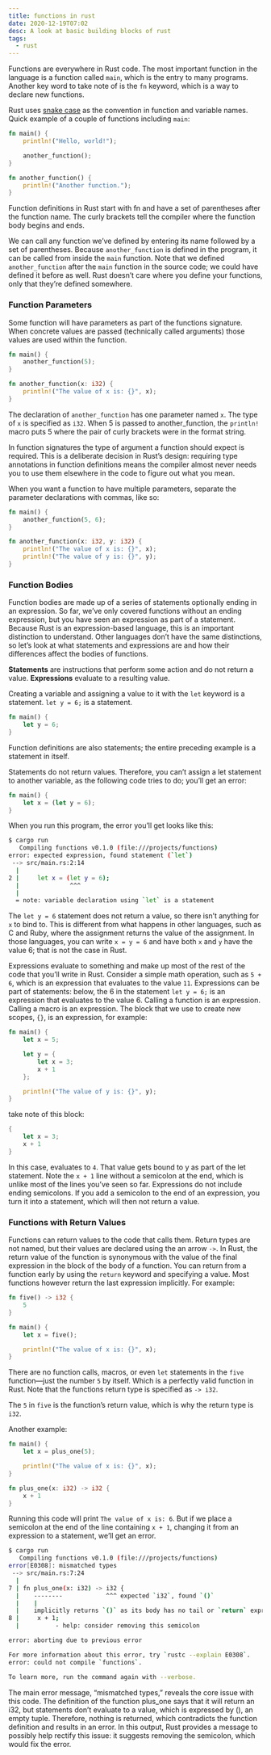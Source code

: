```yaml
---
title: functions in rust
date: 2020-12-19T07:02
desc: A look at basic building blocks of rust
tags:
  - rust
---
```


Functions are everywhere in Rust code. The most important function in the language is a function called `main`, which is the entry to many programs. Another key word to take note of is the `fn` keyword, which is a way to declare new functions.

Rust uses [snake case](https://en.wikipedia.org/wiki/Snake_case) as the convention in function and variable names. Quick example of a couple of functions including `main`:

```rust
fn main() {
    println!("Hello, world!");

    another_function();
}

fn another_function() {
    println!("Another function.");
}
```
Function definitions in Rust start with fn and have a set of parentheses after the function name. The curly brackets tell the compiler where the function body begins and ends.

We can call any function we’ve defined by entering its name followed by a set of parentheses. Because `another_function` is defined in the program, it can be called from inside the `main` function. Note that we defined `another_function` after the `main` function in the source code; we could have defined it before as well. Rust doesn’t care where you define your functions, only that they’re defined somewhere.

### Function Parameters

Some function will have parameters as part of the functions signature. When concrete values are passed (technically called arguments) those values are used within the function.


```rust
fn main() {
    another_function(5);
}

fn another_function(x: i32) {
    println!("The value of x is: {}", x);
}

```

The declaration of `another_function` has one parameter named `x`. The type of `x` is specified as `i32`. When 5 is passed to another_function, the `println!` macro puts 5 where the pair of curly brackets were in the format string.

In function signatures the type of argument a function should expect is required. This is a deliberate decision in Rust’s design: requiring type annotations in function definitions means the compiler almost never needs you to use them elsewhere in the code to figure out what you mean.

When you want a function to have multiple parameters, separate the parameter declarations with commas, like so:

```rust
fn main() {
    another_function(5, 6);
}

fn another_function(x: i32, y: i32) {
    println!("The value of x is: {}", x);
    println!("The value of y is: {}", y);
}
```

### Function Bodies

Function bodies are made up of a series of statements optionally ending in an expression. So far, we’ve only covered functions without an ending expression, but you have seen an expression as part of a statement. Because Rust is an expression-based language, this is an important distinction to understand. Other languages don’t have the same distinctions, so let’s look at what statements and expressions are and how their differences affect the bodies of functions.

__Statements__ are instructions that perform some action and do not return a value. __Expressions__ evaluate to a resulting value.

Creating a variable and assigning a value to it with the `let` keyword is a statement. `let y = 6;` is a statement.

```rust
fn main() {
    let y = 6;
}
```
Function definitions are also statements; the entire preceding example is a statement in itself.

Statements do not return values. Therefore, you can’t assign a let statement to another variable, as the following code tries to do; you’ll get an error:

```rust
fn main() {
    let x = (let y = 6);
}
```
When you run this program, the error you’ll get looks like this:

```bash
$ cargo run
   Compiling functions v0.1.0 (file:///projects/functions)
error: expected expression, found statement (`let`)
 --> src/main.rs:2:14
  |
2 |     let x = (let y = 6);
  |              ^^^
  |
  = note: variable declaration using `let` is a statement
```

The `let y = 6` statement does not return a value, so there isn’t anything for `x` to bind to. This is different from what happens in other languages, such as C and Ruby, where the assignment returns the value of the assignment. In those languages, you can write `x = y = 6` and have both `x` and `y` have the value 6; that is not the case in Rust.

Expressions evaluate to something and make up most of the rest of the code that you’ll write in Rust. Consider a simple math operation, such as `5 + 6`, which is an expression that evaluates to the value `11`. Expressions can be part of statements: below, the 6 in the statement `let y = 6;` is an expression that evaluates to the value 6. Calling a function is an expression. Calling a macro is an expression. The block that we use to create new scopes, `{}`, is an expression, for example:

```rust
fn main() {
    let x = 5;

    let y = {
        let x = 3;
        x + 1
    };

    println!("The value of y is: {}", y);
}

```

take note of this block:

```rust
{
    let x = 3;
    x + 1
}

```


In this case, evaluates to `4`. That value gets bound to y as part of the let statement. Note the `x + 1` line without a semicolon at the end, which is unlike most of the lines you’ve seen so far. Expressions do not include ending semicolons. If you add a semicolon to the end of an expression, you turn it into a statement, which will then not return a value.

### Functions with Return Values

Functions can return values to the code that calls them. Return types are not named, but their values are declared using the an arrow `->`. In Rust, the return value of the function is synonymous with the value of the final expression in the block of the body of a function. You can return from a function early by using the `return` keyword and specifying a value. Most functions however return the last expression implicitly. For example:

```rust
fn five() -> i32 {
    5
}

fn main() {
    let x = five();

    println!("The value of x is: {}", x);
}
```
There are no function calls, macros, or even `let` statements in the `five` function—just the number `5` by itself. Which is a perfectly valid function in Rust. Note that the functions return type is specified as `-> i32`. 

The `5` in `five` is the function’s return value, which is why the return type is `i32`.

Another example:

```rust
fn main() {
    let x = plus_one(5);

    println!("The value of x is: {}", x);
}

fn plus_one(x: i32) -> i32 {
    x + 1
}
```

Running this code will print `The value of x is: 6`. But if we place a semicolon at the end of the line containing `x + 1`, changing it from an expression to a statement, we’ll get an error.

```bash
$ cargo run
   Compiling functions v0.1.0 (file:///projects/functions)
error[E0308]: mismatched types
 --> src/main.rs:7:24
  |
7 | fn plus_one(x: i32) -> i32 {
  |    --------            ^^^ expected `i32`, found `()`
  |    |
  |    implicitly returns `()` as its body has no tail or `return` expression
8 |     x + 1;
  |          - help: consider removing this semicolon

error: aborting due to previous error

For more information about this error, try `rustc --explain E0308`.
error: could not compile `functions`.

To learn more, run the command again with --verbose.
```
The main error message, “mismatched types,” reveals the core issue with this code. The definition of the function plus_one says that it will return an i32, but statements don’t evaluate to a value, which is expressed by (), an empty tuple. Therefore, nothing is returned, which contradicts the function definition and results in an error. In this output, Rust provides a message to possibly help rectify this issue: it suggests removing the semicolon, which would fix the error.